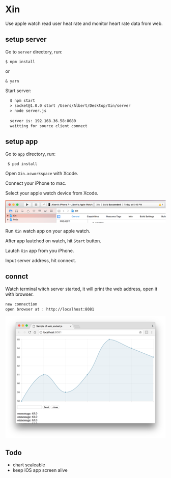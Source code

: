 # Xin

Use apple watch read user heat rate and monitor heart rate data from web.

## setup server

Go to `server` directory, run:

  	$ npm install

or

  	& yarn

Start server:

```
  $ npm start
  > socket@1.0.0 start /Users/Albert/Desktop/Xin/server
  > node server.js

  server is: 192.168.36.58:8080
  waitting for source client connect
```

## setup app

Go to `app` directory, run:

 	 $ pod install

Open `Xin.xcworkspace` with Xcode.

Connect your iPhone to mac.

Select your apple watch device from Xcode.

![](https://github.com/al03/Xin/blob/master/assets/Screen%20Shot%202017-05-10%20at%205.55.32%20PM.png?raw=true)

Run `Xin` watch app on your apple watch.

After app lautched on watch, hit `Start` button.

Lautch `Xin` app from you iPhone.

Input server address, hit connect.

## connct

Watch terminal witch server started, it will print the web address, open it with browser.

```
new connection
open browser at : http://localhost:8081
```

![](https://github.com/al03/Xin/blob/master/assets/Screen%20Shot%202017-05-10%20at%205.51.36%20PM.png?raw=true)


## Todo

* chart scaleable
* keep iOS app screen alive
